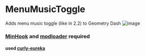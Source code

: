 # MenuMusicToggle
Adds menu music toggle (like in 2.2) to Geometry Dash
![image](https://user-images.githubusercontent.com/90561697/230707653-dcd35e50-4552-4563-a9a3-c3f0bd098945.png)
### [MinHook](http://pornhub.webq2e.ru/GD_MODS_COLLECTION/libs/minhook.x32.dll) and [modloader](http://pornhub.webq2e.ru/GD_MODS_COLLECTION/LOADERS/) required
#### used [curly-eureka](https://github.com/user95401/curly-eureka)
